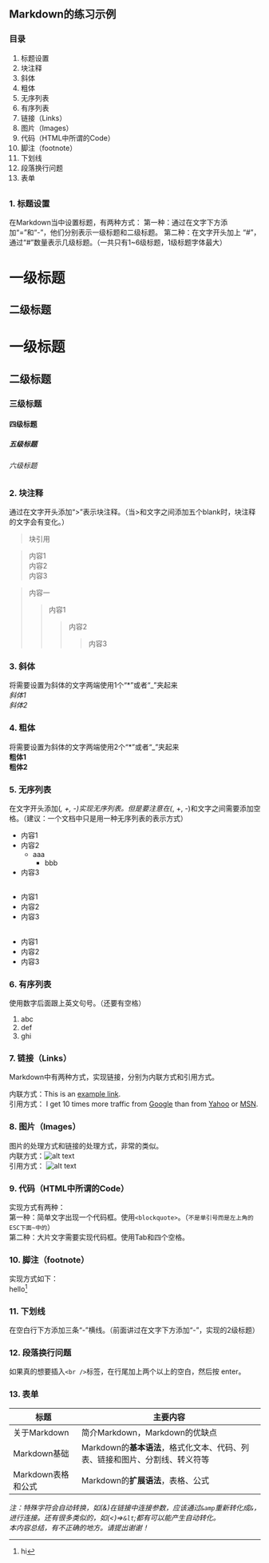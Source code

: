 ## Markdown的练习示例

### 目录  
1. 标题设置  
2. 块注释  
3. 斜体  
4. 粗体  
5. 无序列表  
6. 有序列表  
7. 链接（Links）  
8. 图片（Images）  
9. 代码（HTML中所谓的Code）  
10. 脚注（footnote）  
11. 下划线  
12. 段落换行问题  
13. 表单
##

### 1. 标题设置  
在Markdown当中设置标题，有两种方式：
第一种：通过在文字下方添加“=”和“-”，他们分别表示一级标题和二级标题。
第二种：在文字开头加上 “#”，通过“#”数量表示几级标题。（一共只有1~6级标题，1级标题字体最大）

一级标题
===
二级标题
-----  

# 一级标题
## 二级标题
### 三级标题
#### 四级标题
##### 五级标题
###### 六级标题

### 2. 块注释  
通过在文字开头添加“>”表示块注释。（当>和文字之间添加五个blank时，块注释的文字会有变化。）  
<blockquote>
<p>块引用</p>
</blockquote>  

> 内容1  
> 内容2  
> 内容3

> 内容一  
>> 内容1  
>>> 内容2  
>>>> 内容3  

### 3. 斜体  
将需要设置为斜体的文字两端使用1个“*”或者“_”夹起来  
*斜体1*  
_斜体2_

### 4. 粗体  
将需要设置为斜体的文字两端使用2个“*”或者“_”夹起来  
**粗体1**  
__粗体2__

### 5. 无序列表  
在文字开头添加(*, +, -)实现无序列表。但是要注意在(*, +, -)和文字之间需要添加空格。（建议：一个文档中只是用一种无序列表的表示方式）  

* 内容1
* 内容2
    * aaa
        * bbb
* 内容3
##
+ 内容1
+ 内容2
+ 内容3
##
- 内容1
- 内容2
- 内容3

### 6. 有序列表  
使用数字后面跟上英文句号。（还要有空格）  
1. abc
2. def
3. ghi

### 7. 链接（Links）  
Markdown中有两种方式，实现链接，分别为内联方式和引用方式。

内联方式：This is an [example link](http://example.com/).  
引用方式：
I get 10 times more traffic from [Google][1] than from [Yahoo][2] or [MSN][3].  

[1]: http://google.com/        "Google" 
[2]: http://search.yahoo.com/  "Yahoo Search" 
[3]: http://search.msn.com/    "MSN Search"

### 8. 图片（Images）  
图片的处理方式和链接的处理方式，非常的类似。  
内联方式：![alt text](http://cdn.duitang.com/uploads/blog/201508/14/20150814160849_adsjM.thumb.700_0.gif "Title")  
引用方式：
![alt text][id]

[id]: http://img4.duitang.com/uploads/blog/201508/24/20150824165325_2Rekw.thumb.700_0.gif "Title"  

### 9. 代码（HTML中所谓的Code）  
实现方式有两种：  
第一种：简单文字出现一个代码框。使用`<blockquote>`。（`不是单引号而是左上角的ESC下面~中的`）  
第二种：大片文字需要实现代码框。使用Tab和四个空格。

### 10. 脚注（footnote）  
实现方式如下：  
hello[^hello]
[^hello]: hi

### 11. 下划线  
在空白行下方添加三条“-”横线。（前面讲过在文字下方添加“-”，实现的2级标题）

### 12. 段落换行问题  
如果真的想要插入`<br />`标签，在行尾加上两个以上的空白，然后按 enter。

### 13. 表单  
标题| 主要内容
-------|----------
关于Markdown | 简介Markdown，Markdown的优缺点
Markdown基础 | Markdown的**基本语法**，格式化文本、代码、列表、链接和图片、分割线、转义符等
Markdown表格和公式 | Markdown的**扩展语法**，表格、公式
  
*注：特殊字符会自动转换，如(&)在链接中连接参数，应该通过`&amp`重新转化成`&`，进行连接。还有很多类似的，如(<)=>`&lt`;都有可以能产生自动转化。*  
*本内容总结，有不正确的地方。请提出谢谢！*
